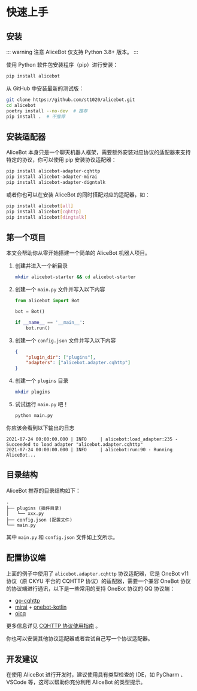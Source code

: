# 快速上手

## 安装

::: warning 注意
AliceBot 仅支持 Python 3.8+ 版本。
:::

使用 Python 软件包安装程序（pip）进行安装：

```sh
pip install alicebot
```

从 GitHub 中安装最新的测试版：

```sh
git clone https://github.com/st1020/alicebot.git
cd alicebot
poetry install --no-dev  # 推荐
pip install .  # 不推荐
```

## 安装适配器

AliceBot 本身只是一个聊天机器人框架，需要额外安装对应协议的适配器来支持特定的协议，你可以使用 pip 安装协议适配器：

```sh
pip install alicebot-adapter-cqhttp
pip install alicebot-adapter-mirai
pip install alicebot-adapter-digntalk
```

或者你也可以在安装 AliceBot 的同时搭配对应的适配器，如：

```sh
pip install alicebot[all]
pip install alicebot[cqhttp]
pip install alicebot[dingtalk]
```

## 第一个项目

本文会帮助你从零开始搭建一个简单的 AliceBot 机器人项目。

1. 创建并进入一个新目录

   ```sh
   mkdir alicebot-starter && cd alicebot-starter
   ```

2. 创建一个 `main.py` 文件并写入以下内容

   ```python
   from alicebot import Bot
   
   bot = Bot()
   
   if __name__ == '__main__':
       bot.run()
   ```
   
3. 创建一个 `config.json` 文件并写入以下内容

   ```json
   {
       "plugin_dir": ["plugins"],
       "adapters": ["alicebot.adapter.cqhttp"]
   }
   ```
   
4. 创建一个 `plugins` 目录

   ```sh
   mkdir plugins
   ```

5. 试试运行 `main.py` 吧！

   ```sh
   python main.py
   ```

你应该会看到以下输出的日志

```
2021-07-24 00:00:00.000 | INFO     | alicebot:load_adapter:235 - Succeeded to load adapter "alicebot.adapter.cqhttp"
2021-07-24 00:00:00.000 | INFO     | alicebot:run:90 - Running AliceBot...
```

## 目录结构

AliceBot 推荐的目录结构如下：

```:no-line-numbers
.
├── plugins (插件目录)
│   └── xxx.py
├── config.json (配置文件)
└── main.py
```

其中 `main.py` 和 `config.json` 文件如上文所示。

## 配置协议端

上面的例子中使用了 `alicebot.adapter.cqhttp` 协议适配器，它是 OneBot v11 协议（原 CKYU 平台的 CQHTTP 协议）的适配器，需要一个兼容 OneBot 协议的协议端进行通讯，以下是一些常用的支持 OneBot 协议的 QQ 协议端：

- [go-cqhttp](https://github.com/Mrs4s/go-cqhttp)
- [mirai](https://github.com/mamoe/mirai) + [onebot-kotlin](https://github.com/yyuueexxiinngg/onebot-kotlin)
- [oicq](https://github.com/takayama-lily/oicq)

更多信息详见 [CQHTTP 协议使用指南](./cqhttp-adapter.md) 。

你也可以安装其他协议适配器或者尝试自己写一个协议适配器。

## 开发建议

在使用 AliceBot 进行开发时，建议使用具有类型检查的 IDE，如 PyCharm 、 VSCode 等，这可以帮助你充分利用 AliceBot 的类型提示。
